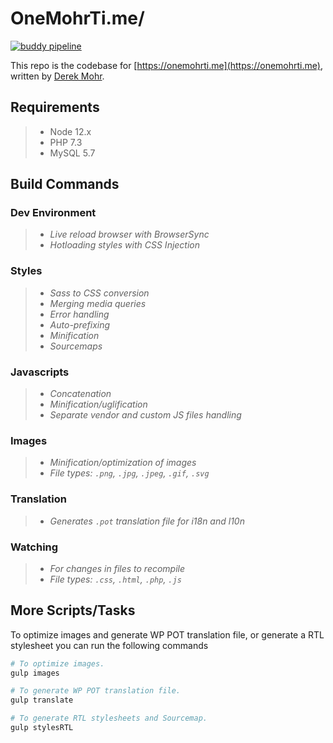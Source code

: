 # OneMohrTi.me/

[![buddy pipeline](https://app.buddy.works/onemohrtime/onemohrtime/pipelines/pipeline/231049/badge.svg?token=87fbddf4764a79d8087606f27acba051a5f8777676ebcfd6ebb9563158502a61 "buddy pipeline")](https://app.buddy.works/onemohrtime/onemohrtime/pipelines/pipeline/231049)

This repo is the codebase for [https://onemohrti.me](https://onemohrti.me), written by [Derek Mohr](https://instagram.com/onemohrtimedesign).

## Requirements

>- Node 12.x
>- PHP 7.3
>- MySQL 5.7

## Build Commands

### Dev Environment

>- _Live reload browser with BrowserSync_
>- _Hotloading styles with CSS Injection_

### Styles

>- _Sass to CSS conversion_
>- _Merging media queries_
>- _Error handling_
>- _Auto-prefixing_
>- _Minification_
>- _Sourcemaps_

### Javascripts

>- _Concatenation_
>- _Minification/uglification_
>- _Separate vendor and custom JS files handling_

### Images

>- _Minification/optimization of images_
>- _File types: `.png`, `.jpg`, `.jpeg`, `.gif`, `.svg`_

### Translation

>- _Generates `.pot` translation file for i18n and l10n_

### Watching

>- _For changes in files to recompile_
>- _File types: `.css`, `.html`, `.php`, `.js`_

## More Scripts/Tasks

To optimize images and generate WP POT translation file, or generate a RTL stylesheet you can run the following commands

```sh
# To optimize images.
gulp images

# To generate WP POT translation file.
gulp translate

# To generate RTL stylesheets and Sourcemap.
gulp stylesRTL
```
